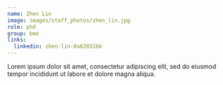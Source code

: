 ```yaml
---
name: Zhen Lin
image: images/staff_photos/zhen_lin.jpg
role: phd
group: bme
links:
  linkedin: zhen-lin-0a62031bb
---
```


Lorem ipsum dolor sit amet, consectetur adipiscing elit, sed do eiusmod tempor incididunt ut labore et dolore magna aliqua.

